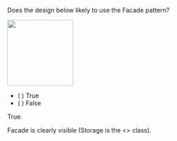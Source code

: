 <panel header="{{ icon_Q_A }} Is this Facade?">
<question>

Does the design below likely to use the Facade pattern?

<img src="{{baseUrl}}/designPatterns/facade/what/images/textStorage.png" height="150" />
<p/>

- ( ) True
- ( ) False

<div slot="answer">

True.

Facade is clearly visible (Storage is the <<Facade>> class).

</div>
</question>
</panel>
